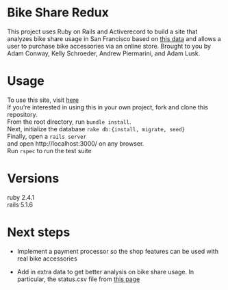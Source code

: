 # Bike Share Redux

This project uses Ruby on Rails and Activerecord to build a site that analyzes bike share usage in San Francisco based on [this data](https://www.kaggle.com/benhamner/sf-bay-area-bike-share) and allows a user to purchase bike accessories via an online store.
Brought to you by Adam Conway, Kelly Schroeder, Andrew Piermarini, and Adam Lusk.  

# Usage

To use this site, visit [here](https://serene-temple-75536.herokuapp.com/)<br>
If you're interested in using this in your own project, fork and clone this repository.  
From the root directory, run ```bundle install```.  
Next, initialize the database ```rake db:{install, migrate, seed}```  
Finally, open a ```rails server```  
and open http://localhost:3000/ on any browser.<br>
Run ```rspec``` to run the test suite

# Versions
ruby 2.4.1  
rails 5.1.6

# Next steps

* Implement a payment processor so the shop features can be used with real bike accessories

* Add in extra data to get better analysis on bike share usage. In particular, the status.csv file from [this page](https://www.kaggle.com/benhamner/sf-bay-area-bike-share/data)
